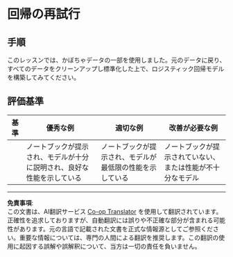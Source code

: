 <!--
CO_OP_TRANSLATOR_METADATA:
{
  "original_hash": "8af40209a41494068c1f42b14c0b450d",
  "translation_date": "2025-09-03T22:31:11+00:00",
  "source_file": "2-Regression/4-Logistic/assignment.md",
  "language_code": "ja"
}
-->
# 回帰の再試行

## 手順

このレッスンでは、かぼちゃデータの一部を使用しました。元のデータに戻り、すべてのデータをクリーンアップし標準化した上で、ロジスティック回帰モデルを構築してみてください。

## 評価基準

| 基準     | 優秀な例                                                                 | 適切な例                                                     | 改善が必要な例                                              |
| -------- | ----------------------------------------------------------------------- | ------------------------------------------------------------ | ----------------------------------------------------------- |
|          | ノートブックが提示され、モデルが十分に説明され、良好な性能を示している   | ノートブックが提示され、モデルが最低限の性能を示している     | ノートブックが提示されていない、または性能が不十分なモデル |

---

**免責事項**:  
この文書は、AI翻訳サービス [Co-op Translator](https://github.com/Azure/co-op-translator) を使用して翻訳されています。正確性を追求しておりますが、自動翻訳には誤りや不正確な部分が含まれる可能性があります。元の言語で記載された文書を正式な情報源としてご参照ください。重要な情報については、専門の人間による翻訳を推奨します。この翻訳の使用に起因する誤解や誤解釈について、当方は一切の責任を負いません。